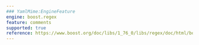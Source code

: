 ```yaml
---
### YamlMime:EngineFeature
engine: boost.regex
feature: comments
supported: true
reference: https://www.boost.org/doc/libs/1_76_0/libs/regex/doc/html/boost_regex/syntax/perl_syntax.html#boost_regex.syntax.perl_syntax.comments
---
```

